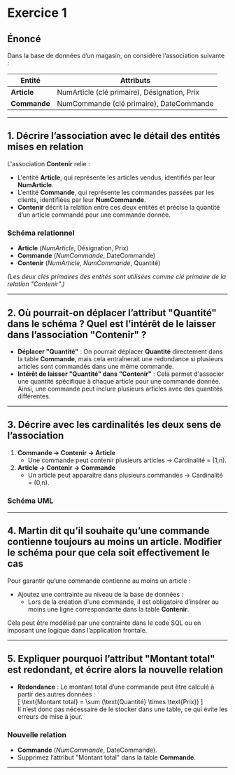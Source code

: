 # Exercice 1

## Énoncé

Dans la base de données d’un magasin, on considère l’association suivante :

| Entité       | Attributs                             |
|--------------|---------------------------------------|
| **Article**  | NumArticle (clé primaire), Désignation, Prix |
| **Commande** | NumCommande (clé primaire), DateCommande      |

---

## 1. Décrire l’association avec le détail des entités mises en relation

L'association **Contenir** relie :  

- L'entité **Article**, qui représente les articles vendus, identifiés par leur **NumArticle**.  
- L'entité **Commande**, qui représente les commandes passées par les clients, identifiées par leur **NumCommande**.  
- **Contenir** décrit la relation entre ces deux entités et précise la quantité d’un article commandé pour une commande donnée.

### Schéma relationnel

- **Article** (*NumArticle*, Désignation, Prix)  
- **Commande** (*NumCommande*, DateCommande)  
- **Contenir** (*NumArticle, NumCommande*, Quantité)  

*(Les deux clés primaires des entités sont utilisées comme clé primaire de la relation "Contenir".)*  

---

## 2. Où pourrait-on déplacer l’attribut "Quantité" dans le schéma ? Quel est l’intérêt de le laisser dans l’association "Contenir" ?

- **Déplacer "Quantité"** : On pourrait déplacer **Quantité** directement dans la table **Commande**, mais cela entraînerait une redondance si plusieurs articles sont commandés dans une même commande.  
- **Intérêt de laisser "Quantité" dans "Contenir"** : Cela permet d'associer une quantité spécifique à chaque article pour une commande donnée. Ainsi, une commande peut inclure plusieurs articles avec des quantités différentes.  

---

## 3. Décrire avec les cardinalités les deux sens de l’association

1. **Commande → Contenir → Article**  
   - Une commande peut contenir plusieurs articles → Cardinalité = (1,n).  
2. **Article → Contenir → Commande**  
   - Un article peut apparaître dans plusieurs commandes → Cardinalité = (0,n).  

### Schéma UML

---

## 4. Martin dit qu’il souhaite qu’une commande contienne toujours au moins un article. Modifier le schéma pour que cela soit effectivement le cas

Pour garantir qu’une commande contienne au moins un article :  

- Ajoutez une contrainte au niveau de la base de données :  
  - Lors de la création d'une commande, il est obligatoire d’insérer au moins une ligne correspondante dans la table **Contenir**.  

Cela peut être modélisé par une contrainte dans le code SQL ou en imposant une logique dans l’application frontale.  

---

## 5. Expliquer pourquoi l’attribut "Montant total" est redondant, et écrire alors la nouvelle relation

- **Redondance** : Le montant total d’une commande peut être calculé à partir des autres données :  
  \[
  \text{Montant total} = \sum (\text{Quantité} \times \text{Prix})
  \]  
  Il n’est donc pas nécessaire de le stocker dans une table, ce qui évite les erreurs de mise à jour.

### Nouvelle relation

- **Commande** (*NumCommande*, DateCommande).  
- Supprimez l’attribut "Montant total" dans la table **Commande**.  

---
